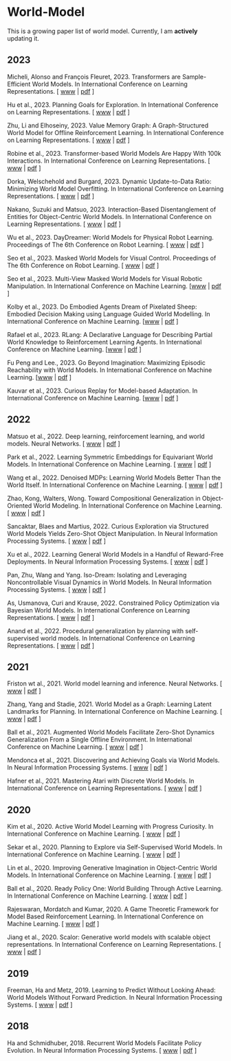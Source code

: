 # World-Model
This is a growing paper list of world model. Currently, I am **actively** updating it.

## 2023
Micheli, Alonso and François Fleuret, 2023. Transformers are Sample-Efficient World Models. In International Conference on Learning Representations. [ [www](https://openreview.net/forum?id=vhFu1Acb0xb) | [pdf](https://openreview.net/pdf?id=vhFu1Acb0xb) ]

Hu et al., 2023. Planning Goals for Exploration. In International Conference on Learning Representations. [ [www](https://openreview.net/forum?id=6qeBuZSo7Pr) | [pdf](https://openreview.net/pdf?id=6qeBuZSo7Pr) ]

Zhu, Li and Elhoseiny, 2023. Value Memory Graph: A Graph-Structured World Model for Offline Reinforcement Learning. In International Conference on Learning Representations. [ [www](https://openreview.net/forum?id=UYcIheNY9Pf) | [pdf](https://openreview.net/pdf?id=UYcIheNY9Pf) ]

Robine et al., 2023. Transformer-based World Models Are Happy With 100k Interactions. In International Conference on Learning Representations. [ [www](https://openreview.net/forum?id=TdBaDGCpjly) | [pdf](https://openreview.net/pdf?id=TdBaDGCpjly) ]

Dorka, Welschehold and Burgard, 2023. Dynamic Update-to-Data Ratio: Minimizing World Model Overfitting. In International Conference on Learning Representations. [ [www](https://openreview.net/forum?id=ZIkHSXzd9O7) | [pdf](https://openreview.net/pdf?id=ZIkHSXzd9O7) ]

Nakano, Suzuki and Matsuo, 2023. Interaction-Based Disentanglement of Entities for Object-Centric World Models. In International Conference on Learning Representations. [ [www](https://openreview.net/forum?id=JQc2VowqCzz) | [pdf](https://openreview.net/pdf?id=JQc2VowqCzz) ]

Wu et al., 2023. DayDreamer: World Models for Physical Robot Learning. Proceedings of The 6th Conference on Robot Learning. [ [www](https://proceedings.mlr.press/v205/wu23c.html) | [pdf](https://proceedings.mlr.press/v205/wu23c/wu23c.pdf) ]

Seo et al., 2023. Masked World Models for Visual Control. Proceedings of The 6th Conference on Robot Learning. [ [www](https://proceedings.mlr.press/v205/seo23a.html) | [pdf](https://proceedings.mlr.press/v205/seo23a/seo23a.pdf) ]

Seo et al., 2023. Multi-View Masked World Models for Visual Robotic Manipulation. In International Conference on Machine Learning. [[www](https://openreview.net/forum?id=DwOUndjwiV) | [pdf](https://openreview.net/pdf?id=DwOUndjwiV) ]

Kolby et al., 2023. Do Embodied Agents Dream of Pixelated Sheep: Embodied Decision Making using Language Guided World Modelling. In International Conference on Machine Learning. [[www](https://openreview.net/forum?id=Rm5Qi57C5I) | [pdf](https://openreview.net/pdf?id=Rm5Qi57C5I) ]

Rafael et al., 2023. RLang: A Declarative Language for Describing Partial World Knowledge to Reinforcement Learning Agents.  In International Conference on Machine Learning. [[www](https://openreview.net/forum?id=dA6biC3XgO) | [pdf](https://openreview.net/pdf?id=dA6biC3XgO) ]

Fu Peng and Lee., 2023. Go Beyond Imagination: Maximizing Episodic Reachability with World Models. In International Conference on Machine Learning. [[www](https://openreview.net/forum?id=JsAMuzA9o2) | [pdf](https://openreview.net/pdf?id=JsAMuzA9o2) ]

Kauvar et al., 2023. Curious Replay for Model-based Adaptation. In International Conference on Machine Learning. [[www](https://openreview.net/forum?id=7p7YakZP2H) | [pdf](https://openreview.net/pdf?id=7p7YakZP2H) ]




## 2022
Matsuo et al., 2022. Deep learning, reinforcement learning, and world models. Neural Networks. [ [www](https://www.sciencedirect.com/science/article/pii/S0893608022001150) | [pdf](https://pdf.sciencedirectassets.com/271125/1-s2.0-S0893608022X00063/1-s2.0-S0893608022001150/main.pdf?X-Amz-Security-Token=IQoJb3JpZ2luX2VjEJD%2F%2F%2F%2F%2F%2F%2F%2F%2F%2FwEaCXVzLWVhc3QtMSJGMEQCICrLKPmGgsitGiTAGuZthrpAmymIu73AK%2BJhniCsZdweAiAwiWbbnosI6oAINSLLW9nJqWfdmJJcZSUoEKVDKqfcXiqzBQhZEAUaDDA1OTAwMzU0Njg2NSIM7AoxxPicRBaHjkHNKpAFcDbJ1tXIN7vk69eVp%2F44bpNgPF4PlsmfhXvxK0rnDGOQmUmjxRQTE96boQSRc7E2tuUph48kRtPIRCKp88pEEYKyLxLrVLFbjh79cNJB%2BfKfHVUG6RGHttmvOu0sQXSwaGiBlMBxTRSVTZSlgo2aLBaaGLtS%2BpNWwwpmlxSuUjWALDRJcjr4LBd%2BOYZorbmlNMibDtnJYx0hHch3%2FezgRt5ozRU6gY2IkF1ZdrObb9l8WpTyjd9Xa0%2Fy6%2FLPaHvWim8k1YBOwq%2BTiMBY5MOGDC0uzw%2BvZRTpO2lGulHTg%2F5rqnUc9lfFyhnyzizdIoeeIQLWvdPUSM93yVuOlDd1ehoVbAzkEyTDKUZND%2FmJLV1DXBFL8rcq4gJU1HtDWdhkngb5py7X3%2Bdi8AgbZrpPHIujOBAaU8UgjpWTE3aXNWgc3ZMEr0XR76Kql36%2FWkffS0yTEEhklYSQrbuvZCNR9qL0DRCVgsr71pbV69jN%2FqtoszSfFUMW92omPc8glxVx6BZkBHbgTgvQ0VIsh0NyCjHHZ8qQ3nbxiPgt1Hx81GlkVqN3aSUFVaITiqGXuR03tgtTaQ7Og%2FicfDpgNh4Db0BwA7CcP%2F4Jawuf4JNre7T7B8%2FRwRMaWlDSXCvqndNQiovi8IwwYebKy6MGppMXwMKGBE3vtO3xOo6uL%2FWkVxCzvwnLNmC7122GSk6F5fu86wTWteWyym4fRWmtTtguo3dUmMQpBNyedYaBT4rqTh0JXnac6dhnKdGbiQMQHYb%2FelY88WyoPLt9doqnE14dyYTHzjgcWlJ9V1i%2BCDiOdsDvviVqybioLK4wDV9E6ADM%2FEkHJb1rRtefHiA8bLKgPk3fLJ63b6swd%2BcaAkS7fA4w74DboAY6sgGRoLuL%2BH41JGZqn5LSy%2FJkr2euOSCHvJ4kGdVOrogVPOG6%2FasifNcE6WD3rnXdtpgLNLQvel0fyOUIC6q7aYyMd0LzkgTmdOE1xvqvqjlkoJGeMPM6PgGGMsoxFXMV8M%2BnNjsuxti9Fni22aWMX4XwgOsycsyhaOvFirGswZxk%2BHwN5d6fbWBKyqejjN9YDgGLfYp3Wr3Tst6tCtQmQm9YnnbbAAY3o7Dy5n%2Bzwj5UZlTO&X-Amz-Algorithm=AWS4-HMAC-SHA256&X-Amz-Date=20230319T085243Z&X-Amz-SignedHeaders=host&X-Amz-Expires=300&X-Amz-Credential=ASIAQ3PHCVTYSDGSGBVG%2F20230319%2Fus-east-1%2Fs3%2Faws4_request&X-Amz-Signature=916ae9f1e3197e5385f8f26a95c85dd20bd27e38e2f9c26d678fd1835186ecc5&hash=b9cd03b635e19d3782561c3a11f92d8f031590154a367238d9d2ff288cd23322&host=68042c943591013ac2b2430a89b270f6af2c76d8dfd086a07176afe7c76c2c61&pii=S0893608022001150&tid=spdf-bb7047c8-1a29-4e25-b068-37c157752bbe&sid=329db40428a0d5487a8bc2502e9954ff3f99gxrqa&type=client&tsoh=d3d3LnNjaWVuY2VkaXJlY3QuY29t&ua=190c5705045a53055204&rr=7aa47b1bd9fdaf37&cc=cn) ]

Park et al., 2022. Learning Symmetric Embeddings for Equivariant World Models. In International Conference on Machine Learning. [ [www]([https://icml.cc/Conferences/2022/Schedule?showEvenhttps://proceedings.mlr.press/v162/park22a.htmlt=17395](https://proceedings.mlr.press/v162/park22a.html)) | [pdf](https://proceedings.mlr.press/v162/park22a/park22a.pdf) ]

Wang et al., 2022. Denoised MDPs: Learning World Models Better Than the World Itself. In International Conference on Machine Learning. [ [www](https://proceedings.mlr.press/v162/wang22c.html) | [pdf](https://proceedings.mlr.press/v162/wang22c/wang22c.pdf) ] 

Zhao, Kong, Walters, Wong. Toward Compositional Generalization in Object-Oriented World Modeling. In International Conference on Machine Learning. [ [www](https://proceedings.mlr.press/v162/zhao22b.html) | [pdf](https://proceedings.mlr.press/v162/zhao22b/zhao22b.pdf) ]

Sancaktar, Blaes and Martius, 2022. Curious Exploration via Structured World Models Yields Zero-Shot Object Manipulation. In Neural Information Processing Systems. [ [www](https://openreview.net/forum?id=NnuYZ1el24C) | [pdf](https://openreview.net/pdf?id=NnuYZ1el24C) ]

Xu et al., 2022. Learning General World Models in a Handful of Reward-Free Deployments. In Neural Information Processing Systems. [ [www](https://proceedings.neurips.cc/paper_files/paper/2022/hash/ab6a2c6ee757afe43882121281f6065c-Abstract-Conference.html) | [pdf](https://proceedings.neurips.cc/paper_files/paper/2022/file/ab6a2c6ee757afe43882121281f6065c-Paper-Conference.pdf) ]

Pan, Zhu, Wang and Yang. Iso-Dream: Isolating and Leveraging Noncontrollable Visual Dynamics in World Models. In Neural Information Processing Systems. [ [www](https://openreview.net/forum?id=6LBfSduVg0N) | [pdf](https://openreview.net/pdf?id=6LBfSduVg0N) ]

As, Usmanova, Curi and Krause, 2022. Constrained Policy Optimization via Bayesian World Models. In International Conference on Learning Representations. [ [www](https://openreview.net/forum?id=PRZoSmCinhf) | [pdf](https://openreview.net/pdf?id=PRZoSmCinhf) ]

Anand et al., 2022. Procedural generalization by planning with self-supervised world models. In International Conference on Learning Representations. [ [www](https://openreview.net/forum?id=FmBegXJToY) | [pdf](https://openreview.net/pdf?id=FmBegXJToY) ]

## 2021
Friston wt al., 2021. World model learning and inference. Neural Networks. [ [www](https://psycnet.apa.org/record/2022-02182-049) | [pdf](https://web.archive.org/web/20211028143837id_/https://discovery.ucl.ac.uk/id/eprint/10137112/1/Friston_1-s2.0-S0893608021003610-main.pdf) ]

Zhang, Yang and Stadie, 2021. World Model as a Graph: Learning Latent Landmarks for Planning. In International Conference on Machine Learning. [ [www](https://proceedings.mlr.press/v139/zhang21x.html) | [pdf](http://proceedings.mlr.press/v139/zhang21x/zhang21x.pdf) ]

Ball et al., 2021. Augmented World Models Facilitate Zero-Shot Dynamics Generalization From a Single Offline Environment. In International Conference on Machine Learning. [ [www](http://proceedings.mlr.press/v139/ball21a.html) | [pdf](http://proceedings.mlr.press/v139/ball21a/ball21a.pdf) ]

Mendonca et al., 2021. Discovering and Achieving Goals via World Models. In Neural Information Processing Systems. [ [www](https://proceedings.neurips.cc/paper/2021/hash/cc4af25fa9d2d5c953496579b75f6f6c-Abstract.html) | [pdf](https://proceedings.neurips.cc/paper/2021/file/cc4af25fa9d2d5c953496579b75f6f6c-Paper.pdf) ]

Hafner et al., 2021. Mastering Atari with Discrete World Models. In International Conference on Learning Representations. [ [www](https://openreview.net/forum?id=0oabwyZbOu) | [pdf](https://openreview.net/pdf?id=0oabwyZbOu) ]

## 2020
Kim et al., 2020. Active World Model Learning with Progress Curiosity. In International Conference on Machine Learning. [ [www](http://proceedings.mlr.press/v119/kim20e.html) | [pdf](http://proceedings.mlr.press/v119/kim20e/kim20e.pdf) ]

Sekar et al., 2020. Planning to Explore via Self-Supervised World Models. In International Conference on Machine Learning. [ [www](http://proceedings.mlr.press/v119/sekar20a.html) | [pdf](http://proceedings.mlr.press/v119/sekar20a/sekar20a.pdf) ]

Lin et al., 2020. Improving Generative Imagination in Object-Centric World Models. In International Conference on Machine Learning. [ [www](https://proceedings.mlr.press/v119/lin20f.html) | [pdf](http://proceedings.mlr.press/v119/lin20f/lin20f.pdf) ]

Ball et al., 2020. Ready Policy One: World Building Through Active Learning. In International Conference on Machine Learning. [ [www](https://proceedings.mlr.press/v119/ball20a.html) | [pdf](https://proceedings.mlr.press/v205/seo23a/seo23a.pdf) ]

Rajeswaran, Mordatch and Kumar, 2020. A Game Theoretic Framework for Model Based Reinforcement Learning. In International Conference on Machine Learning. [ [www](http://proceedings.mlr.press/v119/rajeswaran20a.html) | [pdf](http://proceedings.mlr.press/v119/rajeswaran20a/rajeswaran20a.pdf) ]

Jiang et al., 2020. Scalor: Generative world models with scalable object representations. In International Conference on Learning Representations. [ [www](https://openreview.net/forum?id=SJxrKgStDH) | [pdf](https://openreview.net/pdf?id=SJxrKgStDH) ]

## 2019
Freeman, Ha and Metz, 2019. Learning to Predict Without Looking Ahead: World Models Without Forward Prediction. In Neural Information Processing Systems. [ [www](https://proceedings.neurips.cc/paper/2019/hash/15cf76466b97264765356fcc56d801d1-Abstract.html) | [pdf](https://proceedings.neurips.cc/paper/2019/file/15cf76466b97264765356fcc56d801d1-Paper.pdf) ]

## 2018
Ha and Schmidhuber, 2018. Recurrent World Models Facilitate Policy Evolution. In Neural Information Processing Systems. [ [www](https://proceedings.neurips.cc/paper/2018/hash/2de5d16682c3c35007e4e92982f1a2ba-Abstract.html) | [pdf](https://proceedings.neurips.cc/paper/2018/file/2de5d16682c3c35007e4e92982f1a2ba-Paper.pdf) ]
